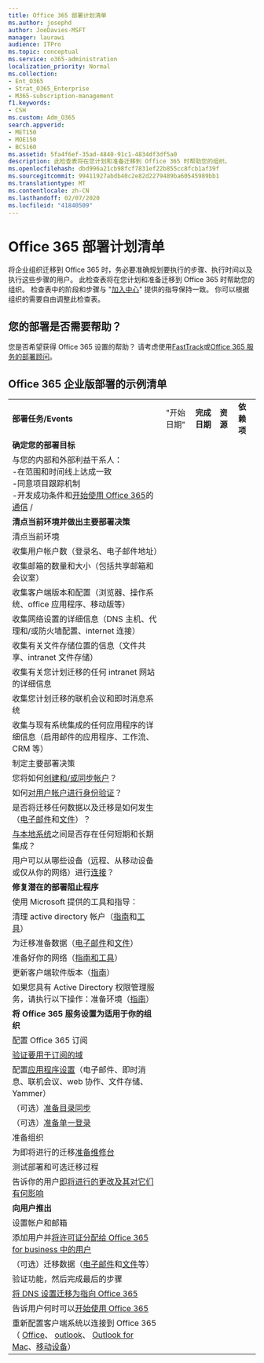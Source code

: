 ```yaml
---
title: Office 365 部署计划清单
ms.author: josephd
author: JoeDavies-MSFT
manager: laurawi
audience: ITPro
ms.topic: conceptual
ms.service: o365-administration
localization_priority: Normal
ms.collection:
- Ent_O365
- Strat_O365_Enterprise
- M365-subscription-management
f1.keywords:
- CSH
ms.custom: Adm_O365
search.appverid:
- MET150
- MOE150
- BCS160
ms.assetid: 5fa4f6ef-35ad-4840-91c1-4834df3df5a0
description: 此检查表将在您计划和准备迁移到 Office 365 时帮助您的组织。
ms.openlocfilehash: dbd996a21cb98fcf7831ef22b855cc8fcb1af39f
ms.sourcegitcommit: 99411927abdb40c2e82d2279489ba60545989bb1
ms.translationtype: MT
ms.contentlocale: zh-CN
ms.lasthandoff: 02/07/2020
ms.locfileid: "41840509"
---
```

# <a name="deployment-planning-checklist-for-office-365"></a>Office 365 部署计划清单

将企业组织迁移到 Office 365 时，务必要准确规划要执行的步骤、执行时间以及执行这些步骤的用户。 此检查表将在您计划和准备迁移到 Office 365 时帮助您的组织。 检查表中的阶段和步骤与 "[加入中心](https://go.microsoft.com/fwlink/?LinkId=517115)" 提供的指导保持一致。 你可以根据组织的需要自由调整此检查表。

## <a name="need-help-with-your-deployment"></a>您的部署是否需要帮助？
您是否希望获得 Office 365 设置的帮助？ 请考虑使用[FastTrack](https://fasttrack.microsoft.com/office)或[Office 365 服务的部署顾问](deployment-advisors-for-office-365.md)。

## <a name="sample-checklist-for-an-office-365-enterprise-deployment"></a>Office 365 企业版部署的示例清单

||||||
|:-----|:-----|:-----|:-----|:-----|
|**部署任务/Events** <br/> |"开始日期" <br/> |**完成日期** <br/> |**资源** <br/> |**依赖项** <br/> |
|**确定您的部署目标** <br/> |||||
| 与您的内部和外部利益干系人：<br>  -在范围和时间线上达成一致 <br>  -同意项目跟踪机制  <br>  -开发成功条件和[开始使用 Office 365](https://support.office.com/article/396b8d9e-e118-42d0-8a0d-87d1f2f055fb)的[通信](https://fasttrack.microsoft.com/office) / |||||
|**清点当前环境并做出主要部署决策** |||||
|清点当前环境 |||||
| 收集用户帐户数（登录名、电子邮件地址） |||||
| 收集邮箱的数量和大小（包括共享邮箱和会议室） |||||
| 收集客户端版本和配置（浏览器、操作系统、office 应用程序、移动版等） |||||
| 收集网络设置的详细信息（DNS 主机、代理和/或防火墙配置、internet 连接） |||||
| 收集有关文件存储位置的信息（文件共享、intranet 文件存储） |||||
| 收集有关您计划迁移的任何 intranet 网站的详细信息 |||||
| 收集您计划迁移的联机会议和即时消息系统 |||||
| 收集与现有系统集成的任何应用程序的详细信息（启用邮件的应用程序、工作流、CRM 等） |||||
|制定主要部署决策 |||||
| 您将如何[创建和/或同步帐户](https://go.microsoft.com/fwlink/?LinkId=534819)？ |||||
| 如何[对用户帐户进行身份验证](https://go.microsoft.com/fwlink/?LinkId=534820)？ |||||
| 是否将迁移任何数据以及迁移是如何发生（[电子邮件](https://go.microsoft.com/fwlink/?LinkId=534823)和[文件](https://go.microsoft.com/fwlink/?LinkId=534824)）？ |||||
| [与本地系统](https://go.microsoft.com/fwlink/?LinkId=534822)之间是否存在任何短期和长期集成？ |||||
| 用户可以从哪些设备（远程、从移动设备或仅从你的网络）进行[连接](https://go.microsoft.com/fwlink/?LinkId=534821)？ |||||
|**修复潜在的部署阻止程序** |||||
|使用 Microsoft 提供的工具和指导： |||||
| 清理 active directory 帐户（[指南](https://go.microsoft.com/fwlink/?LinkId=534825)和[工具](https://go.microsoft.com/fwlink/?LinkId=534826)） |||||
| 为迁移准备数据（[电子邮件](https://go.microsoft.com/fwlink/?LinkId=534823)和[文件](https://go.microsoft.com/fwlink/?LinkId=534824)） |||||
| 准备好你的网络（[指南和工具](https://aka.ms/tune)） |||||
| 更新客户端软件版本（[指南](https://go.microsoft.com/fwlink/?LinkId=534827)） |||||
| 如果您具有 Active Directory 权限管理服务，请执行以下操作：准备环境（[指南](https://go.microsoft.com/fwlink/?linkid=844967)）  <br/> |||||
|**将 Office 365 服务设置为适用于你的组织** |||||
|配置 Office 365 订阅 |||||
|[验证要用于订阅的域](https://go.microsoft.com/fwlink/?LinkId=534828) |||||
| 配置[应用程序设置](https://go.microsoft.com/fwlink/?LinkId=534829)（电子邮件、即时消息、联机会议、web 协作、文件存储、Yammer） |||||
| （可选）[准备目录同步](https://go.microsoft.com/fwlink/?LinkId=534830) |||||
| （可选）[准备单一登录](https://go.microsoft.com/fwlink/?LinkId=534831) |||||
|准备组织 |||||
|为即将进行的迁移[准备维修台](https://fasttrack.microsoft.com/office) |||||
| 测试部署和可选迁移过程 |||||
| 告诉你的用户[即将进行的更改及其对它们有何影响](https://fasttrack.microsoft.com/office) |||||
|**向用户推出** |||||
|设置帐户和邮箱 |||||
| 添加用户并[将许可证分配给 Office 365 for business 中的用户](https://support.office.com/article/997596b5-4173-4627-b915-36abac6786dc) |||||
| （可选）迁移数据（[电子邮件](https://go.microsoft.com/fwlink/?LinkId=534823)和[文件](https://go.microsoft.com/fwlink/?LinkId=534824)等） |||||
|验证功能，然后完成最后的步骤 |||||
| [将 DNS 设置迁移为指向 Office 365](https://go.microsoft.com/fwlink/?LinkId=534835) |||||
| 告诉用户何时可以[开始使用 Office 365](https://support.office.com/article/office-365-basics-video-training-396b8d9e-e118-42d0-8a0d-87d1f2f055fb?ui=en-US&amp;rs=en-US&amp;ad=US) |||||
| 重新配置客户端系统以连接到 Office 365 （ [Office](https://go.microsoft.com/fwlink/?LinkId=534836)、 [outlook](https://go.microsoft.com/fwlink/?LinkId=534837)、 [Outlook for Mac](https://support.office.com/article/6e27792a-9267-4aa4-8bb6-c84ef146101b#PickTab=Outlook_for_Mac)、[移动设备](https://go.microsoft.com/fwlink/?LinkId=534840)）  |||||
